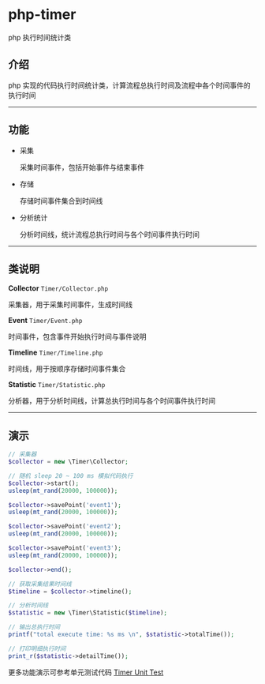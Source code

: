 # php-timer

php 执行时间统计类

## 介绍

php 实现的代码执行时间统计类，计算流程总执行时间及流程中各个时间事件的执行时间

---

## 功能

- 采集

  采集时间事件，包括开始事件与结束事件

- 存储

  存储时间事件集合到时间线

- 分析统计

  分析时间线，统计流程总执行时间与各个时间事件执行时间

---

## 类说明

**Collector** `Timer/Collector.php`

采集器，用于采集时间事件，生成时间线

**Event** `Timer/Event.php`

时间事件，包含事件开始执行时间与事件说明

**Timeline** `Timer/Timeline.php`

时间线，用于按顺序存储时间事件集合

**Statistic** `Timer/Statistic.php`

分析器，用于分析时间线，计算总执行时间与各个时间事件执行时间

---

## 演示

```php
// 采集器
$collector = new \Timer\Collector;

// 随机 sleep 20 ~ 100 ms 模拟代码执行
$collector->start();
usleep(mt_rand(20000, 100000));

$collector->savePoint('event1');
usleep(mt_rand(20000, 100000));

$collector->savePoint('event2');
usleep(mt_rand(20000, 100000));

$collector->savePoint('event3');
usleep(mt_rand(20000, 100000));

$collector->end();

// 获取采集结果时间线
$timeline = $collector->timeline();

// 分析时间线
$statistic = new \Timer\Statistic($timeline);

// 输出总执行时间
printf("total execute time: %s ms \n", $statistic->totalTime());

// 打印明细执行时间
print_r($statistic->detailTime());
```

更多功能演示可参考单元测试代码 [Timer Unit Test](<https://github.com/xfdipzone/php-program/tree/master/tests/Timer>)

